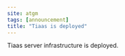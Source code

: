 ```yaml
---
site: atgm
tags: [announcement]
title: "Tiaas is deployed"
---
```


Tiaas server infrastructure is deployed.

